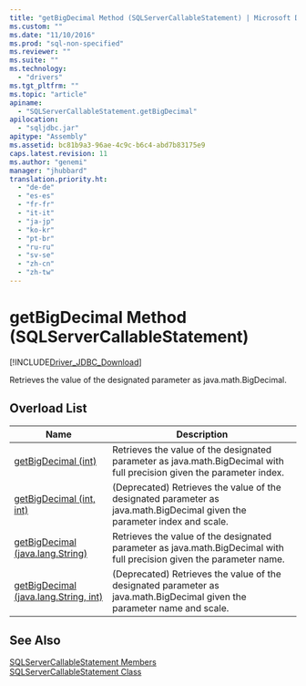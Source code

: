 ```yaml
---
title: "getBigDecimal Method (SQLServerCallableStatement) | Microsoft Docs"
ms.custom: ""
ms.date: "11/10/2016"
ms.prod: "sql-non-specified"
ms.reviewer: ""
ms.suite: ""
ms.technology: 
  - "drivers"
ms.tgt_pltfrm: ""
ms.topic: "article"
apiname: 
  - "SQLServerCallableStatement.getBigDecimal"
apilocation: 
  - "sqljdbc.jar"
apitype: "Assembly"
ms.assetid: bc81b9a3-96ae-4c9c-b6c4-abd7b83175e9
caps.latest.revision: 11
ms.author: "genemi"
manager: "jhubbard"
translation.priority.ht: 
  - "de-de"
  - "es-es"
  - "fr-fr"
  - "it-it"
  - "ja-jp"
  - "ko-kr"
  - "pt-br"
  - "ru-ru"
  - "sv-se"
  - "zh-cn"
  - "zh-tw"
---
```

# getBigDecimal Method (SQLServerCallableStatement)
[!INCLUDE[Driver_JDBC_Download](../../../connect/jdbc/includes)]

  Retrieves the value of the designated parameter as java.math.BigDecimal.  
  
## Overload List  
  
|Name|Description|  
|----------|-----------------|  
|[getBigDecimal (int)](../../../connect/jdbc/reference/getbigdecimal-method--int-.md)|Retrieves the value of the designated parameter as java.math.BigDecimal with full precision given the parameter index.|  
|[getBigDecimal (int, int)](../../../connect/jdbc/reference/getbigdecimal-method--int--int-.md)|(Deprecated) Retrieves the value of the designated parameter as java.math.BigDecimal given the parameter index and scale.|  
|[getBigDecimal (java.lang.String)](../../../connect/jdbc/reference/getbigdecimal-method--java.lang.string-.md)|Retrieves the value of the designated parameter as java.math.BigDecimal with full precision given the parameter name.|  
|[getBigDecimal (java.lang.String, int)](../../../connect/jdbc/reference/getbigdecimal-method--java.lang.string--int-.md)|(Deprecated) Retrieves the value of the designated parameter as java.math.BigDecimal given the parameter name and scale.|  
  
## See Also  
 [SQLServerCallableStatement Members](../../../connect/jdbc/reference/sqlservercallablestatement-members.md)   
 [SQLServerCallableStatement Class](../../../connect/jdbc/reference/sqlservercallablestatement-class.md)  
  
  
